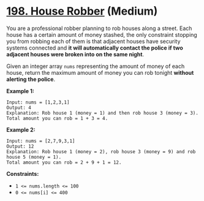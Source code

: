 # [198. House Robber][link] (Medium)

[link]: https://leetcode.com/problems/house-robber/

You are a professional robber planning to rob houses along a street. Each house has a certain amount
of money stashed, the only constraint stopping you from robbing each of them is that adjacent houses
have security systems connected and **it will automatically contact the police if two adjacent
houses were broken into on the same night**.

Given an integer array `nums` representing the amount of money of each house, return the maximum
amount of money you can rob tonight **without alerting the police**.

**Example 1:**

```
Input: nums = [1,2,3,1]
Output: 4
Explanation: Rob house 1 (money = 1) and then rob house 3 (money = 3).
Total amount you can rob = 1 + 3 = 4.

```

**Example 2:**

```
Input: nums = [2,7,9,3,1]
Output: 12
Explanation: Rob house 1 (money = 2), rob house 3 (money = 9) and rob house 5 (money = 1).
Total amount you can rob = 2 + 9 + 1 = 12.

```

**Constraints:**

- `1 <= nums.length <= 100`
- `0 <= nums[i] <= 400`
